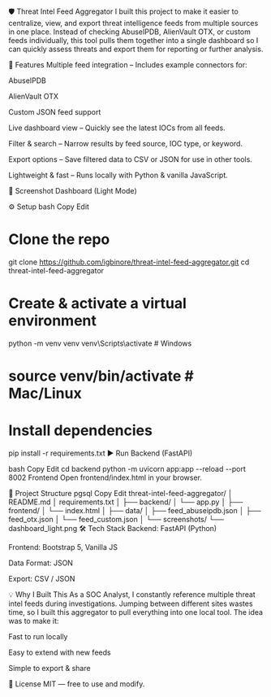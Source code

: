 🛡 Threat Intel Feed Aggregator
I built this project to make it easier to centralize, view, and export threat intelligence feeds from multiple sources in one place. Instead of checking AbuseIPDB, AlienVault OTX, or custom feeds individually, this tool pulls them together into a single dashboard so I can quickly assess threats and export them for reporting or further analysis.

🚀 Features
Multiple feed integration – Includes example connectors for:

AbuseIPDB

AlienVault OTX

Custom JSON feed support

Live dashboard view – Quickly see the latest IOCs from all feeds.

Filter & search – Narrow results by feed source, IOC type, or keyword.

Export options – Save filtered data to CSV or JSON for use in other tools.

Lightweight & fast – Runs locally with Python & vanilla JavaScript.

📸 Screenshot
Dashboard (Light Mode)


⚙️ Setup
bash
Copy
Edit
# Clone the repo
git clone https://github.com/igbinore/threat-intel-feed-aggregator.git
cd threat-intel-feed-aggregator

# Create & activate a virtual environment
python -m venv venv
venv\Scripts\activate   # Windows
# source venv/bin/activate  # Mac/Linux

# Install dependencies
pip install -r requirements.txt
▶️ Run
Backend (FastAPI)

bash
Copy
Edit
cd backend
python -m uvicorn app:app --reload --port 8002
Frontend
Open frontend/index.html in your browser.

🧱 Project Structure
pgsql
Copy
Edit
threat-intel-feed-aggregator/
│   README.md
│   requirements.txt
│
├── backend/
│   └── app.py
│
├── frontend/
│   └── index.html
│
├── data/
│   ├── feed_abuseipdb.json
│   ├── feed_otx.json
│   └── feed_custom.json
│
└── screenshots/
    └── dashboard_light.png
🛠️ Tech Stack
Backend: FastAPI (Python)

Frontend: Bootstrap 5, Vanilla JS

Data Format: JSON

Export: CSV / JSON

💡 Why I Built This
As a SOC Analyst, I constantly reference multiple threat intel feeds during investigations. Jumping between different sites wastes time, so I built this aggregator to pull everything into one local tool. The idea was to make it:

Fast to run locally

Easy to extend with new feeds

Simple to export & share

📜 License
MIT — free to use and modify.